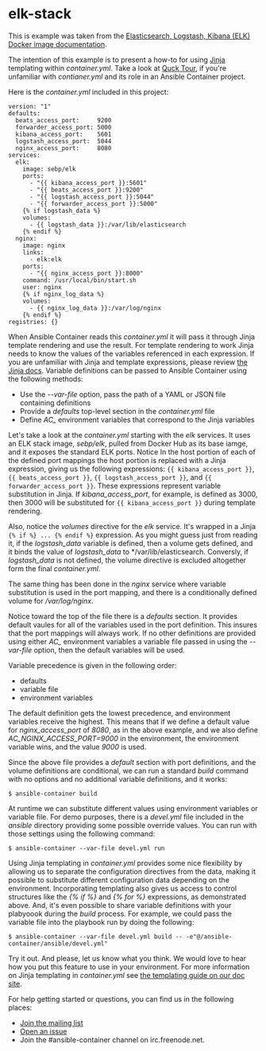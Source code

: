 # elk-stack

This is example was taken from the [Elasticsearch, Logstash, Kibana (ELK) Docker image documentation](https://elk-docker.readthedocs.io/).

The intention of this example is to present a how-to for using [Jinja](http://jinja.pocoo.org) templating within *container.yml*. Take a look at 
[Quck Tour](http://docs.ansible.com/ansible-container/tour.html), if you're unfamiliar with *contianer.yml* and its role in an Ansible Container project.

Here is the *container.yml* included in this project:

```
version: "1"
defaults:
  beats_access_port:     9200
  forwarder_access_port: 5000
  kibana_access_port:    5601
  logstash_access_port:  5044
  nginx_access_port:     8080
services:
  elk:
    image: sebp/elk
    ports:
      - "{{ kibana_access_port }}:5601"
      - "{{ beats_access_port }}:9200"
      - "{{ logstash_access_port }}:5044"
      - "{{ forwarder_access_port }}:5000"
    {% if logstash_data %}
    volumes:
      - {{ logstash_data }}:/var/lib/elasticsearch
    {% endif %}
  nginx:
    image: nginx
    links:
      - elk:elk
    ports:
      - "{{ nginx_access_port }}:8000"
    command: /usr/local/bin/start.sh
    user: nginx
    {% if nginx_log_data %}
    volumes:
      - {{ nginx_log_data }}:/var/log/nginx
    {% endif %}
registries: {}
```

When Ansible Container reads this *container.yml* it will pass it through Jinja template rendering and use the result. For template rendering to work Jinja needs to know the values of the variables 
referenced in each expression. If you are unfamiliar with Jinja and template expressions, please review [the Jinja docs](http://jinja.pocoo.org/docs/dev/). Variable definitions can be passed to 
Ansible Container using the following methods:

- Use the *--var-file* option, pass the path of a YAML or JSON file containing definitions
- Provide a *defaults* top-level section in the *container.yml* file
- Define  *AC_* environment variables that correspond to the Jinja variables  

Let's take a look at the *container.yml* starting with the *elk* services. It uses an ELK stack image, *sebp/elk*, pulled from Docker Hub as its base iamge, and it exposes the standard ELK ports. 
Notice In the host portion of each of the defined port mappings the host portion is replaced with a Jinja expression, giving us the following expressions: `{{ kibana_access_port }}`, 
`{{ beats_access_port }}`, `{{ logstash_access_port }}`, and `{{ forwarder_access_port }}`. These expressions represent variable substitution in Jinja. If *kibana_access_port*, for example, 
is defined as 3000, then 3000 will be substituted for `{{ kibana_access_port }}` during template rendering.

Also, notice the *volumes* directive for the *elk* service. It's wrapped in a Jinja `{% if %} ... {% endif %}` expression. As you might guess just from reading it, if the 
*logstash_data* variable is defined, then a volume gets defined, and it binds the value of *logstash_data* to */var/lib/elasticsearch. Conversly, if *logstash_data* is not defined, the volume 
directive is excluded altogether form the final *container.yml*.  

The same thing has been done in the *nginx* service where variable substitution is used in the port mapping, and there is a conditionally defined volume for */var/log/nginx*. 

Notice toward the top of the file there is a *defaults* section. It provides default vaules for all of the variables used in the port definition. This insures that the port mappings will always work.
If no other definitions are provided using either *AC_* environment variables a variable file passed in using the *--var-file* option, then the default variables will be used. 

Variable precedence is given in the following order:

- defaults
- variable file
- environment variables

The default definition gets the lowest precedence, and environment variables receive the highest. This means that if we define a default value for *nginx_access_port* of *8080*, as in the above 
example, and we also define *AC_NGINX_ACCESS_PORT=9000* in the environment, the environment variable wins, and the value *9000* is used.

Since the above file provides a *default* section with port definitions, and the volume definitions are conditional, we can run a standard *build* command with no options and no additional variable
definitions, and it works:

```
$ ansible-container build
```

At runtime we can substitute different values using environment variables or variable file. For demo purposes, there is a *devel.yml* file included in the *ansible* directory providing some possible override 
values. You can run with those settings using the following command:

```
$ ansible-container --var-file devel.yml run
```

Using Jinja templating in *container.yml* provides some nice flexibility by allowing us to separate the configuration directives from the data, making it possible to substitute different configuration data
depending on the environment. Incorporating templating also gives us access to control structures like the *{% if %}* and *{% for %}* expressions, as demonstrated above. And, it's even possible
to share variable definitions with your plabyoook during the *build* process. For example, we could pass the variable file into the playbook run by doing the following:

```
$ ansible-container --var-file devel.yml build -- -e"@/ansible-container/ansible/devel.yml"  
```

Try it out. And please, let us know what you think. We would love to hear how you put this feature to use in your environment. For more information on Jinja templating in *container.yml* see 
[the templating guide on our doc site](http://docs.ansible.com/ansible-container/container_yml/template.html).

For help getting started or questions, you can find us in the following places:

* [Join the  mailing list](https://groups.google.com/forum/#!forum/ansible-container)
* [Open an issue](https://github.com/ansible/ansible-container/issues)
* Join the #ansible-container channel on irc.freenode.net.

